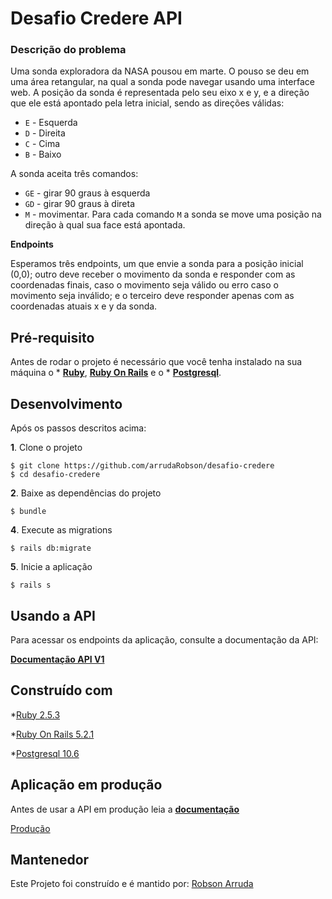 # Desafio Credere API

### Descrição do problema
Uma sonda exploradora da NASA pousou em marte. O pouso se deu em uma área retangular, na qual a sonda pode navegar usando uma interface web. A posição da sonda é representada pelo seu eixo x e y, e a direção que ele está apontado pela letra inicial, sendo as direções válidas:

- `E` - Esquerda
- `D` - Direita
- `C` - Cima
- `B` - Baixo

A sonda aceita três comandos:

- `GE` - girar 90 graus à esquerda
- `GD` - girar 90 graus à direta
- `M` - movimentar. Para cada comando `M` a sonda se move uma posição na direção à qual sua face está apontada.

**Endpoints**

Esperamos três endpoints, um que envie a sonda para a posição inicial (0,0); outro deve receber o movimento da sonda e responder com as coordenadas finais, caso o movimento seja válido ou erro caso o movimento seja inválido; e o terceiro deve responder apenas com as coordenadas atuais x e y da sonda.


## Pré-requisito

Antes de rodar o projeto é necessário que você tenha instalado na sua máquina o * **[Ruby](https://www.ruby-lang.org/pt/documentation/installation/)**, **[Ruby On Rails](https://guides.rubyonrails.org/v5.0/getting_started.html)** e o * **[Postgresql](https://www.postgresql.org/download/)**.

## Desenvolvimento

Após os passos descritos acima:

**1**. Clone o projeto
```
$ git clone https://github.com/arrudaRobson/desafio-credere
$ cd desafio-credere
```

**2**. Baixe as dependências do projeto
```
$ bundle
```

**4**. Execute as migrations
```
$ rails db:migrate
```

**5**. Inicie a aplicação
```
$ rails s
```

## Usando a API

Para acessar os endpoints da aplicação, consulte a documentação da API:

**[Documentação API V1](https://github.com/arrudaRobson/desafio-credere/blob/master/docs/V1Api.md)**

## Construído com

*[Ruby 2.5.3](https://www.ruby-lang.org/pt/)

*[Ruby On Rails 5.2.1](https://rubyonrails.org/)

*[Postgresql 10.6](https://www.postgresql.org/)

## Aplicação em produção

Antes de usar a API em produção leia a **[documentação](https://github.com/arrudaRobson/desafio-credere/blob/master/docs/V1Api.md)**

[Produção](https://credereapi.herokuapp.com)

## Mantenedor

Este Projeto foi construído e é mantido por: [Robson Arruda](https://github.com/arrudaRobson)
